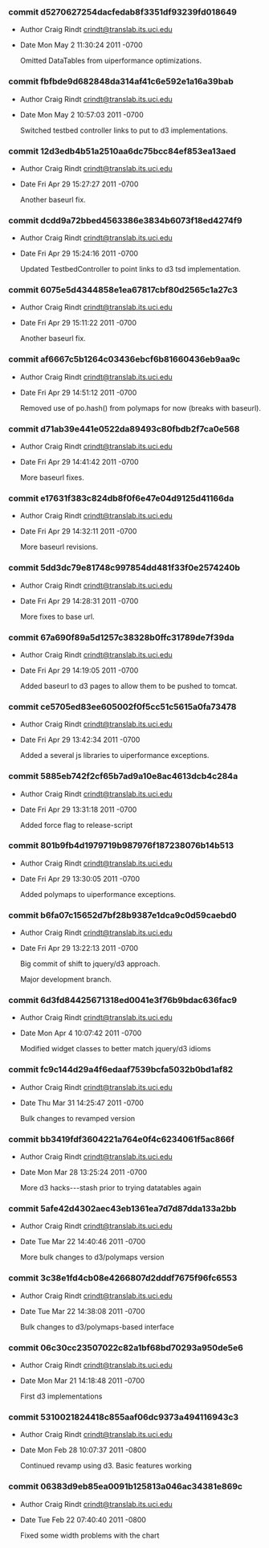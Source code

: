 ### commit d5270627254dacfedab8f3351df93239fd018649
* Author Craig Rindt <crindt@translab.its.uci.edu>
* Date   Mon May 2 11:30:24 2011 -0700

    Omitted DataTables from uiperformance optimizations.

### commit fbfbde9d682848da314af41c6e592e1a16a39bab
* Author Craig Rindt <crindt@translab.its.uci.edu>
* Date   Mon May 2 10:57:03 2011 -0700

    Switched testbed controller links to put to d3 implementations.

### commit 12d3edb4b51a2510aa6dc75bcc84ef853ea13aed
* Author Craig Rindt <crindt@translab.its.uci.edu>
* Date   Fri Apr 29 15:27:27 2011 -0700

    Another baseurl fix.

### commit dcdd9a72bbed4563386e3834b6073f18ed4274f9
* Author Craig Rindt <crindt@translab.its.uci.edu>
* Date   Fri Apr 29 15:24:16 2011 -0700

    Updated TestbedController to point links to d3 tsd implementation.

### commit 6075e5d4344858e1ea67817cbf80d2565c1a27c3
* Author Craig Rindt <crindt@translab.its.uci.edu>
* Date   Fri Apr 29 15:11:22 2011 -0700

    Another baseurl fix.

### commit af6667c5b1264c03436ebcf6b81660436eb9aa9c
* Author Craig Rindt <crindt@translab.its.uci.edu>
* Date   Fri Apr 29 14:51:12 2011 -0700

    Removed use of po.hash() from polymaps for now (breaks with baseurl).

### commit d71ab39e441e0522da89493c80fbdb2f7ca0e568
* Author Craig Rindt <crindt@translab.its.uci.edu>
* Date   Fri Apr 29 14:41:42 2011 -0700

    More baseurl fixes.

### commit e17631f383c824db8f0f6e47e04d9125d41166da
* Author Craig Rindt <crindt@translab.its.uci.edu>
* Date   Fri Apr 29 14:32:11 2011 -0700

    More baseurl revisions.

### commit 5dd3dc79e81748c997854dd481f33f0e2574240b
* Author Craig Rindt <crindt@translab.its.uci.edu>
* Date   Fri Apr 29 14:28:31 2011 -0700

    More fixes to base url.

### commit 67a690f89a5d1257c38328b0ffc31789de7f39da
* Author Craig Rindt <crindt@translab.its.uci.edu>
* Date   Fri Apr 29 14:19:05 2011 -0700

    Added baseurl to d3 pages to allow them to be pushed to tomcat.

### commit ce5705ed83ee605002f0f5cc51c5615a0fa73478
* Author Craig Rindt <crindt@translab.its.uci.edu>
* Date   Fri Apr 29 13:42:34 2011 -0700

    Added a several js libraries to uiperformance exceptions.

### commit 5885eb742f2cf65b7ad9a10e8ac4613dcb4c284a
* Author Craig Rindt <crindt@translab.its.uci.edu>
* Date   Fri Apr 29 13:31:18 2011 -0700

    Added force flag to release-script

### commit 801b9fb4d1979719b987976f187238076b14b513
* Author Craig Rindt <crindt@translab.its.uci.edu>
* Date   Fri Apr 29 13:30:05 2011 -0700

    Added polymaps to uiperformance exceptions.

### commit b6fa07c15652d7bf28b9387e1dca9c0d59caebd0
* Author Craig Rindt <crindt@translab.its.uci.edu>
* Date   Fri Apr 29 13:22:13 2011 -0700

    Big commit of shift to jquery/d3 approach.
    
    Major development branch.

### commit 6d3fd84425671318ed0041e3f76b9bdac636fac9
* Author Craig Rindt <crindt@translab.its.uci.edu>
* Date   Mon Apr 4 10:07:42 2011 -0700

    Modified widget classes to better match jquery/d3 idioms

### commit fc9c144d29a4f6edaaf7539bcfa5032b0bd1af82
* Author Craig Rindt <crindt@translab.its.uci.edu>
* Date   Thu Mar 31 14:25:47 2011 -0700

    Bulk changes to revamped version

### commit bb3419fdf3604221a764e0f4c6234061f5ac866f
* Author Craig Rindt <crindt@translab.its.uci.edu>
* Date   Mon Mar 28 13:25:24 2011 -0700

    More d3 hacks---stash prior to trying datatables again

### commit 5afe42d4302aec43eb1361ea7d7d87dda133a2bb
* Author Craig Rindt <crindt@translab.its.uci.edu>
* Date   Tue Mar 22 14:40:46 2011 -0700

    More bulk changes to d3/polymaps version

### commit 3c38e1fd4cb08e4266807d2dddf7675f96fc6553
* Author Craig Rindt <crindt@translab.its.uci.edu>
* Date   Tue Mar 22 14:38:08 2011 -0700

    Bulk changes to d3/polymaps-based interface

### commit 06c30cc23507022c82a1bf68bd70293a950de5e6
* Author Craig Rindt <crindt@translab.its.uci.edu>
* Date   Mon Mar 21 14:18:48 2011 -0700

    First d3 implementations

### commit 5310021824418c855aaf06dc9373a494116943c3
* Author Craig Rindt <crindt@translab.its.uci.edu>
* Date   Mon Feb 28 10:07:37 2011 -0800

    Continued revamp using d3.  Basic features working

### commit 06383d9eb85ea0091b125813a046ac34381e869c
* Author Craig Rindt <crindt@translab.its.uci.edu>
* Date   Tue Feb 22 07:40:40 2011 -0800

    Fixed some width problems with the chart
